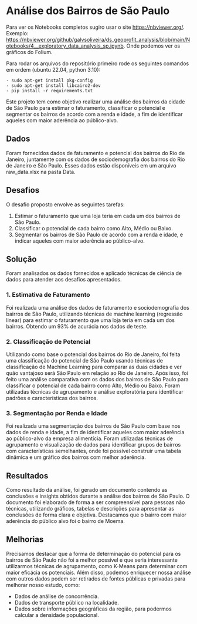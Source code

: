 # Análise dos Bairros de São Paulo

Para ver os Notebooks completos sugiro usar o site https://nbviewer.org/. Exemplo: https://nbviewer.org/github/galvsoliveira/ds_geoprofit_analysis/blob/main/Notebooks/4__exploratory_data_analysis_sp.ipynb. Onde podemos ver os gráficos do Folium.

Para rodar os arquivos do repositório primeiro rode os seguintes comandos em ordem (ubuntu 22.04, python 3.10):
```
- sudo apt-get install pkg-config
- sudo apt-get install libcairo2-dev
- pip install -r requirements.txt
```

Este projeto tem como objetivo realizar uma análise dos bairros da cidade de São Paulo para estimar o faturamento, classificar o potencial e segmentar os bairros de acordo com a renda e idade, a fim de identificar aqueles com maior aderência ao público-alvo.

## Dados

Foram fornecidos dados de faturamento e potencial dos bairros do Rio de Janeiro, juntamente com os dados de sociodemografia dos bairros do Rio de Janeiro e São Paulo. Esses dados estão disponíveis em um arquivo raw_data.xlsx na pasta Data.

## Desafios

O desafio proposto envolve as seguintes tarefas:

1. Estimar o faturamento que uma loja teria em cada um dos bairros de São Paulo.
2. Classificar o potencial de cada bairro como Alto, Médio ou Baixo.
3. Segmentar os bairros de São Paulo de acordo com a renda e idade, e indicar aqueles com maior aderência ao público-alvo.

## Solução

Foram analisados os dados fornecidos e aplicado técnicas de ciência de dados para atender aos desafios apresentados.

### 1. Estimativa de Faturamento

Foi realizada uma análise dos dados de faturamento e sociodemografia dos bairros de São Paulo, utilizando técnicas de machine learning (regressão linear) para estimar o faturamento que uma loja teria em cada um dos bairros. Obtendo um 93% de acurácia nos dados de teste.

### 2. Classificação de Potencial

Utilizando como base o potencial dos bairros do Rio de Janeiro, foi feita uma classificação do potencial de São Paulo usando técnicas de classificação de Machine Learning para comparar as duas cidades e ver quão vantajoso será São Paulo em relação ao Rio de Janeiro. Após isso, foi feito uma análise comparativa com os dados dos bairros de São Paulo para classificar o potencial de cada bairro como Alto, Médio ou Baixo. Foram utilizadas técnicas de agrupamento e análise exploratória para identificar padrões e características dos bairros.

### 3. Segmentação por Renda e Idade

Foi realizada uma segmentação dos bairros de São Paulo com base nos dados de renda e idade, a fim de identificar aqueles com maior aderência ao público-alvo da empresa alimentícia. Foram utilizadas técnicas de agrupamento e visualização de dados para identificar grupos de bairros com características semelhantes, onde foi possível construir uma tabela dinâmica e um gráfico dos bairros com melhor aderência.

## Resultados

Como resultado da análise, foi gerado um documento contendo as conclusões e insights obtidos durante a análise dos bairros de São Paulo. O documento foi elaborado de forma a ser compreensível para pessoas não técnicas, utilizando gráficos, tabelas e descrições para apresentar as conclusões de forma clara e objetiva. Destacamos que o bairro com maior aderência do público alvo foi o bairro de Moema.

## Melhorias

Precisamos destacar que a forma de determinação do potencial para os bairros de São Paulo não foi a melhor possível e que seria interessante utilizarmos técnicas de agrupamento, como K-Means para determinar com maior eficácia os potenciais. Além disso, podemos enriquecer nossa análise com outros dados podem ser retirados de fontes públicas e privadas para melhorar nosso estudo, como:
- Dados de análise de concorrência.
- Dados de transporte público na localidade.
- Dados sobre informações geográficas da região, para podermos calcular a densidade populacional.
